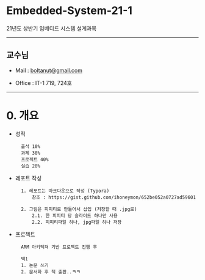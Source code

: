 # Embedded-System-21-1
21년도 상반기 임베디드 시스템 설계과목

-------------------------------------------------

<h2>교수님</h2>

- Mail : boltanut@gmail.com

- Office : IT-1 719, 724호

------------------------------------------

# 0. 개요

- 성적

        출석 10%
        과제 30%
        프로젝트 40%
        실습 20%

- 레포트 작성

        1. 레포트는 마크다운으로 작성 (Typora)
            참조 : https://gist.github.com/ihoneymon/652be052a0727ad59601

        2. 그림은 피피티로 만들어서 삽입 (저장할 때 .jpg로)
            2.1. 한 피피티 당 슬라이드 하나만 사용
            2.2. 피피티파일 하나, jpg파일 하나 저장

- 프로젝트

        ARM 아키텍쳐 기반 프로젝트 진행 후

        택1
        1. 논문 쓰기 
        2. 문서화 후 책 출판..ㅋㅋ

